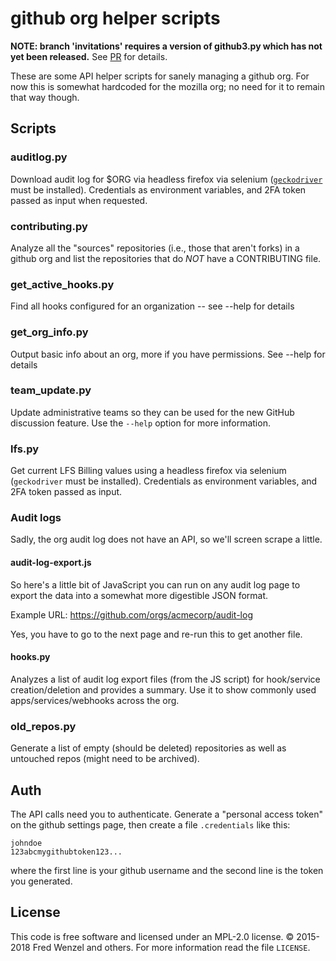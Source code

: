 # github org helper scripts

**NOTE: branch 'invitations' requires a version of github3.py which has
not yet been released.** See
[PR](https://github.com/sigmavirus24/github3.py/pull/675) for details.

These are some API helper scripts for sanely managing a github org. For now this is somewhat hardcoded for the mozilla org; no need for it to remain that way though.

## Scripts
### auditlog.py
Download audit log for $ORG via headless firefox via selenium
([``geckodriver``][gd_url] must be installed). Credentials as environment
variables, and 2FA token passed as input when requested.

### contributing.py
Analyze all the "sources" repositories (i.e., those that aren't forks) in a github org and list the repositories that do *NOT* have a CONTRIBUTING file.

### get_active_hooks.py
Find all hooks configured for an organization -- see --help for details

### get_org_info.py
Output basic info about an org, more if you have permissions. See --help for details

### team_update.py
Update administrative teams so they can be used for the new GitHub discussion
feature. Use the ``--help`` option for more information.

### lfs.py
Get current LFS Billing values using a headless firefox via selenium
(``geckodriver`` must be installed). Credentials as environment
variables, and 2FA token passed as input.

### Audit logs
Sadly, the org audit log does not have an API, so we'll screen scrape a little.

#### audit-log-export.js
So here's a little bit of JavaScript you can run on any audit log page to export the data into a somewhat more digestible JSON format.

Example URL: https://github.com/orgs/acmecorp/audit-log

Yes, you have to go to the next page and re-run this to get another file.

#### hooks.py
Analyzes a list of audit log export files (from the JS script) for hook/service creation/deletion and provides a summary. Use it to show commonly used apps/services/webhooks across the org.

### old_repos.py
Generate a list of empty (should be deleted) repositories as well as untouched repos (might need to be archived).

## Auth
The API calls need you to authenticate. Generate a "personal access token" on the github settings page, then create a file ``.credentials`` like this:

    johndoe
    123abcmygithubtoken123...

where the first line is your github username and the second line is the token you generated.

## License
This code is free software and licensed under an MPL-2.0 license. &copy; 2015-2018 Fred Wenzel and others. For more information read the file ``LICENSE``.

[gd_url]: https://github.com/mozilla/geckodriver/releases
